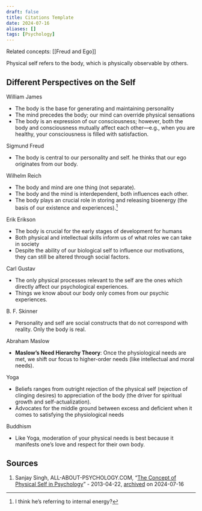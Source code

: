 ```yaml
---
draft: false
title: Citations Template
date: 2024-07-16
aliases: []
tags: [Psychology]
---
```


Related concepts: [[Freud and Ego]]

Physical self refers to the body, which is physically observable by others.

## Different Perspectives on the Self

William James

- The body is the base for generating and maintaining personality
- The mind precedes the body; our mind can override physical sensations
- The body is an expression of our consciousness; however, both the body and consciousness mutually affect each other—e.g., when you are healthy, your consciousness is filled with satisfaction.

Sigmund Freud

- The body is central to our personality and self. he thinks that our ego originates from our body.

Wilhelm Reich

- The body and mind are one thing (not separate).
- The body and the mind is interdependent, both influences each other.
- The body plays an crucial role in storing and releasing bioenergy (the basis of our existence and experiences).[^1]

Erik Erikson

- The body is crucial for the early stages of development for humans
- Both physical and intellectual skills inform us of what roles we can take in society
- Despite the ability of our biological self to influence our motivations, they can still be altered through social factors.

Carl Gustav

- The only physical processes relevant to the self are the ones which directly affect our psychological experiences.
- Things we know about our body only comes from our psychic experiences.

B. F. Skinner

- Personality and self are social constructs that do not correspond with reality. Only the body is real.

Abraham Maslow

- **Maslow’s Need Hierarchy Theory**: Once the physiological needs are met, we shift our focus to higher-order needs (like intellectual and moral needs).

Yoga

- Beliefs ranges from outright rejection of the physical self (rejection of clinging desires) to appreciation of the body (the driver for spiritual growth and self-actualization).
- Advocates for the middle ground between excess and deficient when it comes to satisfying the physiological needs

Buddhism

- Like Yoga, moderation of your physical needs is best because it manifests one’s love and respect for their own body.

## Sources

1. Sanjay Singh, ALL-ABOUT-PSYCHOLOGY.COM, “[The Concept of Physical Self in Psychology](https://www.all-about-psychology.com/the-concept-of-physical-self-in-psychology.html)” - 2013-04-22, [archived](https://web.archive.org/web/20240630011330/http://www.all-about-psychology.com:80/the-concept-of-physical-self-in-psychology.html) on 2024-07-16

[^1]: I think he’s referring to internal energy?
